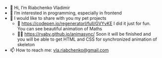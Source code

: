 - 👋 Hi, I’m Riabchenko Vladimir
- 👀 I’m interested in programming, especially in frontend
- 🤖 I would like to share with you my pet projects
  - 📖 https://codepen.io/regeneratorl/full/GVYvKE I did it just for fun. You can see beautiful animation of Maths
  - 🕺🏽 https://ryabv.github.io/animasync/ Soon it will be finished and you will be able to get HTML and CSS for synchronized animation of skeleton 
- 📫 How to reach me: vla.riabchenko@gmail.com
